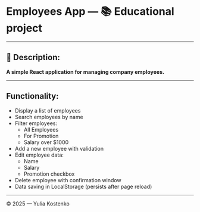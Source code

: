 # Employees App — 📚 Educational project

---

## 📝 Description:

**A simple React application for managing company employees.**

---

## Functionality:

- Display a list of employees
- Search employees by name
- Filter employees:
    - All Employees
    - For Promotion
    - Salary over $1000
- Add a new employee with validation
- Edit employee data:
    - Name
    - Salary
    - Promotion checkbox
- Delete employee with confirmation window
- Data saving in LocalStorage (persists after page reload)

---

© 2025 — Yulia Kostenko

